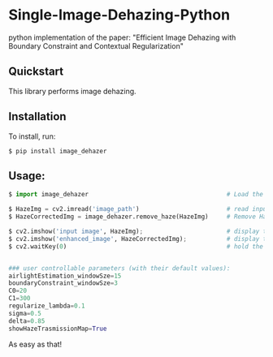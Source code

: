 # Single-Image-Dehazing-Python
python implementation of the paper: "Efficient Image Dehazing with Boundary Constraint and Contextual Regularization"


## Quickstart
This library performs image dehazing.

## Installation

To install, run:
```
$ pip install image_dehazer
```

## Usage:
```Python
$ import image_dehazer										# Load the library

$ HazeImg = cv2.imread('image_path')						# read input image -- **must be a color image**
$ HazeCorrectedImg = image_dehazer.remove_haze(HazeImg)		# Remove Haze

$ cv2.imshow('input image', HazeImg);						# display the original hazy image
$ cv2.imshow('enhanced_image', HazeCorrectedImg);			# display the result
$ cv2.waitKey(0)											# hold the display window


### user controllable parameters (with their default values):
airlightEstimation_windowSze=15
boundaryConstraint_windowSze=3
C0=20
C1=300
regularize_lambda=0.1
sigma=0.5
delta=0.85
showHazeTrasmissionMap=True
```
As easy as that!